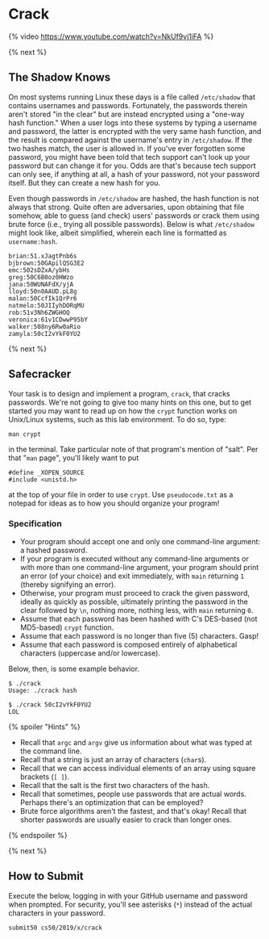 # Crack

{% video https://www.youtube.com/watch?v=NkUf9vj1iFA %}

{% next %}

## The Shadow Knows

On most systems running Linux these days is a file called `/etc/shadow` that contains usernames and passwords. Fortunately, the passwords therein aren't stored "in the clear" but are instead encrypted using a "one-way hash function." When a user logs into these systems by typing a username and password, the latter is encrypted with the very same hash function, and the result is compared against the username's entry in `/etc/shadow`. If the two hashes match, the user is allowed in. If you've ever forgotten some password, you might have been told that tech support can't look up your password but can change it for you. Odds are that's because tech support can only see, if anything at all, a hash of your password, not your password itself. But they can create a new hash for you.

Even though passwords in `/etc/shadow` are hashed, the hash function is not always that strong. Quite often are adversaries, upon obtaining that file somehow, able to guess (and check) users' passwords or crack them using brute force (i.e., trying all possible passwords). Below is what `/etc/shadow` might look like, albeit simplified, wherein each line is formatted as `username:hash`.

```
brian:51.xJagtPnb6s
bjbrown:50GApilQSG3E2
emc:502sDZxA/ybHs
greg:50C6B0oz0HWzo
jana:50WUNAFdX/yjA
lloyd:50n0AAUD.pL8g
malan:50CcfIk1QrPr6
natmelo:50JIIyhDORqMU
rob:51v3Nh6ZWGHOQ
veronica:61v1CDwwP95bY
walker:508ny6Rw0aRio
zamyla:50cI2vYkF0YU2
```

{% next %}

## Safecracker

Your task is to design and implement a program, `crack`, that cracks passwords. We're not going to give too many hints on this one, but to get started you may want to read up on how the `crypt` function works on Unix/Linux systems, such as this lab environment. To do so, type:

```
man crypt
```

in the terminal. Take particular note of that program's mention of "salt". Per that "`man` page", you'll likely want to put

```
#define _XOPEN_SOURCE
#include <unistd.h>
```

at the top of your file in order to use `crypt`. Use `pseudocode.txt` as a notepad for ideas as to how you should organize your program!

### Specification

* Your program should accept one and only one command-line argument: a hashed password.
* If your program is executed without any command-line arguments or with more than one command-line argument, your program should print an error (of your choice) and exit immediately, with `main` returning `1` (thereby signifying an error).
* Otherwise, your program must proceed to crack the given password, ideally as quickly as possible, ultimately printing the password in the clear followed by `\n`, nothing more, nothing less, with `main` returning `0`.
* Assume that each password has been hashed with C's DES-based (not MD5-based) `crypt` function.
* Assume that each password is no longer than five (5) characters. Gasp!
* Assume that each password is composed entirely of alphabetical characters (uppercase and/or lowercase).

Below, then, is some example behavior.

```
$ ./crack
Usage: ./crack hash
```

```
$ ./crack 50cI2vYkF0YU2
LOL
```

{% spoiler "Hints" %}

* Recall that `argc` and `argv` give us information about what was typed at the command line.
* Recall that a string is just an array of characters (`char`s).
* Recall that we can access individual elements of an array using square brackets (`[ ]`).
* Recall that the salt is the first two characters of the hash.
* Recall that sometimes, people use passwords that are actual words. Perhaps there's an optimization that can be employed?
* Brute force algorithms aren't the fastest, and that's okay! Recall that shorter passwords are usually easier to crack than longer ones.

{% endspoiler %}

{% next %}

## How to Submit

Execute the below, logging in with your GitHub username and password when prompted. For security, you'll see asterisks (`*`) instead of the actual characters in your password.

```
submit50 cs50/2019/x/crack
```
